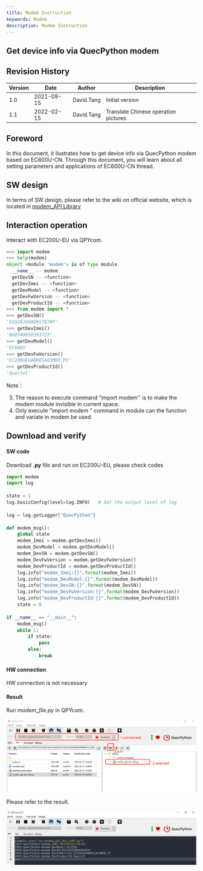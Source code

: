 ```yaml
---
title: Modem Instruction
keywords: Modem
description: Modem Instruction
---
```

## **Get device info via QuecPython modem**

## Revision History

| Version | Date       | Author     | Description                          |
| ------- | ---------- | ---------- | ------------------------------------ |
| 1.0     | 2021-09-15 | David.Tang | Initial version                      |
| 1.1     | 2022-02-15 | David.Tang | Translate Chinese operation pictures |

## Foreword

In this document, it ilustrates how to get device info via QuecPython modem based on EC600U-CN. Through this document, you will learn about all setting parameters and applications of EC600U-CN thread. 

## SW design

In terms of SW design, please refer to the wiki on official website, which  is located in [modem_API Library](https://python.quectel.com/wiki/#/en-us/api/QuecPythonClasslib?id=modem-related-device)

## Interaction operation 

Interact with EC200U-EU via QPYcom. 

```Python
>>> import modem
>>> help(modem)
object <module 'modem'> is of type module
  __name__ -- modem
  getDevSN -- <function>
  getDevImei -- <function>
  getDevModel -- <function>
  getDevFwVersion -- <function>
  getDevProductId -- <function>
>>> from modem import *
>>> getDevSN()
'D1D20J60A0017870P'
>>> getDevImei()
'868540050393723'
>>> getDevModel()
'EC600S'
>>> getDevFwVersion()
'EC200UEUABR01A03M08_PY'
>>> getDevProductId()
'Quectel'
```

Note：

3. The reason to execute command ”import modem'' is to make the modem module invisible in current space.
4. Only execute "import modem " command in module can the function and variate in modem be used. 

## Download and verify

#### SW code

Download **.py** file and run on EC200U-EU, please check codes

```python
import modem
import log

state = 1
log.basicConfig(level=log.INFO)   # Set the output level of log

log = log.getLogger("QuecPython")

def modem_msg():
    global state
    modem_Imei = modem.getDevImei()
    modem_DevModel = modem.getDevModel()
    modem_DevSN = modem.getDevSN()
    modem_DevFwVersion = modem.getDevFwVersion()
    modem_DevProductId = modem.getDevProductId()
    log.info("modem_Imei:{}".format(modem_Imei))
    log.info("modem_DevModel:{}".format(modem_DevModel))
    log.info("modem_DevSN:{}".format(modem_DevSN))
    log.info("modem_DevFwVersion:{}".format(modem_DevFwVersion))
    log.info("modem_DevProductId:{}".format(modem_DevProductId))
    state = 0

if __name__ == "__main__":
    modem_msg()
    while 1:
        if state:
            pass
        else:
            break
```

#### HW connection

HW connection is not necessary

#### Result

Run *modem_file.py* in QPYcom. 

![modem_01](media/Qp_modem_get_dev_info_01.png)

Please refer to the result. 

![image-20210915165947749](media/Qp_modem_get_dev_info_02.jpg)

